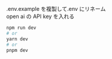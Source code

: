 .env.example を複製して.env にリネーム  
open ai の API key を入れる

```bash
npm run dev
# or
yarn dev
# or
pnpm dev
```
